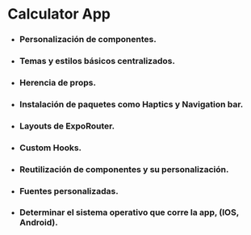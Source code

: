 # Calculator App

- ### Personalización de componentes.
- ### Temas y estilos básicos centralizados.
- ### Herencia de props.
- ### Instalación de paquetes como Haptics y Navigation bar.
- ### Layouts de ExpoRouter.
- ### Custom Hooks.
- ### Reutilización de componentes y su personalización.
- ### Fuentes personalizadas.
- ### Determinar el sistema operativo que corre la app, (IOS, Android).